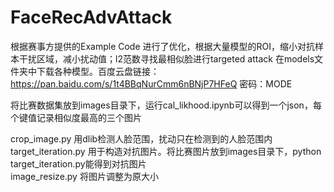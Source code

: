 # FaceRecAdvAttack

根据赛事方提供的Example Code 进行了优化，根据大量模型的ROI，缩小对抗样本干扰区域，减小扰动值；l2范数寻找最相似脸进行targeted attack
在models文件夹中下载各种模型。百度云盘链接：https://pan.baidu.com/s/1t4BBqNurCmm6nBNjP7HFeQ 密码：MODE

将比赛数据集放到images目录下，运行cal_likhood.ipynb可以得到一个json，每个键值记录相似度最高的三个图片

crop_image.py 用dlib检测人脸范围，扰动只在检测到的人脸范围内  
target_iteration.py 用于构造对抗图片。将比赛图片放到images目录下，python target_iteration.py能得到对抗图片  
image_resize.py 将图片调整为原大小
